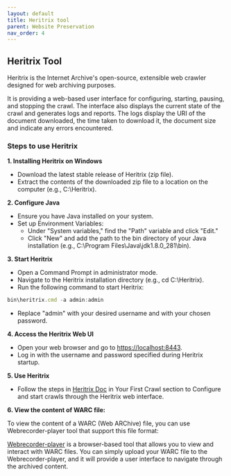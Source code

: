 ```yaml
---
layout: default
title: Heritrix tool
parent: Website Preservation
nav_order: 4
---
```

## Heritrix Tool​

Heritrix is the Internet Archive's open-source, extensible web crawler designed for web archiving purposes.​

It is providing a web-based user interface for configuring, starting, pausing, and stopping the crawl. The interface also displays the current state of the crawl and generates logs and reports. The logs display the URI of the document downloaded, the time taken to download it, the document size and indicate any errors encountered.
### Steps to use Heritrix

**1. Installing Heritrix on Windows**
- Download the latest stable release of Heritrix (zip file). 
- Extract the contents of the downloaded zip file to a location on the computer (e.g., C:\Heritrix). 

**2. Configure Java**
- Ensure you have Java installed on your system. 
- Set up Environment Variables: 
    - Under "System variables," find the "Path" variable and click "Edit." 
    - Click "New" and add the path to the bin directory of your Java installation (e.g., C:\Program Files\Java\jdk1.8.0_281\bin). 

**3. Start Heritrix** 
- Open a Command Prompt in administrator mode. 
- Navigate to the Heritrix installation directory (e.g., cd C:\Heritrix). 
- Run the following command to start Heritrix:
```ts
bin\heritrix.cmd -a admin:admin
```
- Replace "admin" with your desired username and with your chosen password.

**4. Access the Heritrix Web UI** 
- Open your web browser and go to [https://localhost:8443](https://localhost:8443). 
- Log in with the username and password specified during Heritrix startup. 

**5. Use Heritrix**
- Follow the steps in [Heritrix Doc](https://heritrix.readthedocs.io/en/latest/getting-started.html) in Your First Crawl section to Configure and start crawls through the Heritrix web interface. 

**6. View the content of WARC file:**
 
To view the content of a WARC (Web ARChive) file, you can use Webrecorder-player tool that support this file format: 

[Webrecorder-player](https://github.com/webrecorder/webrecorder-player) is a browser-based tool that allows you to view and interact with WARC files. You can simply upload your WARC file to the Webrecorder-player, and it will provide a user interface to navigate through the archived content. 